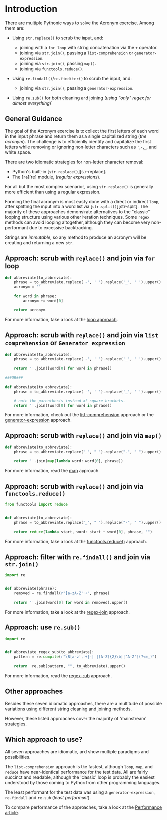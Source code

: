 # Introduction

There are multiple Pythonic ways to solve the Acronym exercise.
Among them are:

- Using `str.replace()` to scrub the input, and:
  - joining with a `for loop` with string concatenation via the `+` operator.
  - joining via `str.join()`, passing a `list-comprehension` or `generator-expression`.
  - joining via `str.join()`,  passing `map()`.
  - joining via `functools.reduce()`.

- Using `re.findall()`/`re.finditer()` to scrub the input, and:
  - joining via `str.join()`, passing a `generator-expression`.

 - Using `re.sub()` for both cleaning and joining (_using "only" regex for almost everything_)`


## General Guidance

The goal of the Acronym exercise is to collect the first letters of each word in the input phrase and return them as a single capitalized string (_the acronym_).
The challenge is to efficiently identify and capitalize the first letters while removing or ignoring non-letter characters such as `'`,`-`,`_`, and white space.


There are two idiomatic strategies for non-letter character removal:
- Python's built-in [`str.replace()`][str-replace].
- The [`re`][re] module, (_regular expressions_).

For all but the most complex scenarios, using `str.replace()` is generally more efficient than using a regular expression.


Forming the final acronym is most easily done with a direct or indirect `loop`, after splitting the input into a word list via [`str.split()`][str-split].
The majority of these approaches demonstrate alternatives to the "classic" looping structure using various other iteration techniques.
Some `regex` methods can avoid looping altogether, although they can become very non-performant due to excessive backtracking.

Strings are _immutable_, so any method to produce an acronym will be creating and returning a new `str`.


## Approach: scrub with `replace()` and join via `for` loop

```python
def abbreviate(to_abbreviate):
    phrase = to_abbreviate.replace('-', ' ').replace('_', ' ').upper().split()
    acronym = ''
    
    for word in phrase:
        acronym += word[0]

    return acronym
```

For more information, take a look at the [loop approach][approach-loop].


## Approach: scrub with `replace()` and join via `list comprehension` or `Generator expression`

```python
def abbreviate(to_abbreviate):
    phrase = to_abbreviate.replace('-', ' ').replace('_', ' ').upper().split()
    
    return ''.join([word[0] for word in phrase])
    
###OR### 
    
def abbreviate(to_abbreviate):
    phrase = to_abbreviate.replace('-', ' ').replace('_', ' ').upper().split()
    
    # note the parenthesis instead of square brackets.    
    return ''.join((word[0] for word in phrase))
```

For more information, check out the [list-comprehension][approach-list-comprehension]  approach or the [generator-expression][approach-generator-expression] approach.


## Approach: scrub with `replace()` and join via `map()`

```python
def abbreviate(to_abbreviate):
    phrase = to_abbreviate.replace("_", " ").replace("-", " ").upper().split()
    
    return ''.join(map(lambda word: word[0], phrase))
```

For more information, read the [map][approach-map-function] approach.


## Approach: scrub with `replace()` and join via `functools.reduce()`

```python
from functools import reduce


def abbreviate(to_abbreviate):
    phrase = to_abbreviate.replace("_", " ").replace("-", " ").upper().split()
    
    return reduce(lambda start, word: start + word[0], phrase, "")
```

For more information, take a look at the [functools.reduce()][approach-functools-reduce] approach.


## Approach: filter with `re.findall()` and join via `str.join()`

```python
import re


def abbreviate(phrase):
    removed = re.findall(r"[a-zA-Z']+", phrase)
    
    return ''.join(word[0] for word in removed).upper()
```

For more information, take a look at the [regex-join][approach-regex-join] approach.


## Approach: use `re.sub()`

```python
import re


def abbreviate_regex_sub(to_abbreviate):
    pattern = re.compile(r"\B[a-z',]+|-| |[A-Z]{2}\b|[^A-Z'](?<=_)")
    
    return  re.sub(pattern, "", to_abbreviate).upper()
```

For more information, read the [regex-sub][approach-regex-sub] approach.


## Other approaches

Besides these seven idiomatic approaches, there are a multitude of possible variations using different string cleaning and joining methods.

However, these listed approaches cover the majority of 'mainstream' strategies.


## Which approach to use?

All seven approaches are idiomatic, and show multiple paradigms and possibilities.

The `list-comprehension` approach is the fastest, although `loop`, `map`,  and `reduce` have near-identical performance for the test data.
All are fairly succinct and readable, although the 'classic' loop is probably the easiest understood by those coming to Python from other programming languages.


The least performant for the test data was using a `generator-expression`, `re.findall` and  `re.sub` (_least performant_).

To compare performance of the approaches, take a look at the [Performance article][article-performance].

[approach-functools-reduce]: https://exercism.org/tracks/python/exercises/acronym/approaches/functools-reduce
[approach-generator-expression]: https://exercism.org/tracks/python/exercises/acronym/approaches/generator-expression
[approach-list-comprehension]: https://exercism.org/tracks/python/exercises/acronym/approaches/list-comprehension
[approach-loop]: https://exercism.org/tracks/python/exercises/acronym/approaches/loop
[approach-map-function]: https://exercism.org/tracks/python/exercises/acronym/approaches/map-function
[approach-regex-join]: https://exercism.org/tracks/python/exercises/acronym/approaches/regex-join
[approach-regex-sub]: https://exercism.org/tracks/python/exercises/acronym/approaches/regex-sub
[article-performance]: https://exercism.org/tracks/python/exercises/isogram/articles/performance
